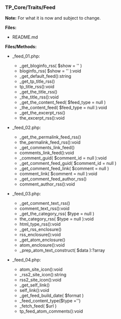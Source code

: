 ### TP_Core/Traits/Feed

**Note:** For what it is now and subject to change. 

**Files:** 
- README.md

**Files/Methods:** 
- _feed_01.php: 	
	*  _get_bloginfo_rss( $show = '' )
	*  bloginfo_rss( $show = '' ):void
	*  _get_default_feed():string
	*  _get_tp_title_rss()
	*  tp_title_rss():void
	*  _get_the_title_rss()
	*  _the_title_rss():void
	*  _get_the_content_feed( $feed_type = null )
	*  _the_content_feed( $feed_type = null ):void
	*  _get_the_excerpt_rss()
	*  the_excerpt_rss():void

- _feed_02.php: 	
	* _get_the_permalink_feed_rss() 
	* the_permalink_feed_rss():void 
	* _get_comments_link_feed() 
	* comments_link_feed():void 
	* _comment_guid( $comment_id = null ):void 
	* _get_comment_feed_guid( $comment_id = null ) 
	* _get_comment_feed_link( $comment = null ) 
	* comment_link( $comment = null ):void 
	* _get_comment_feed_author_rss() 
	* comment_author_rss():void 

- _feed_03.php: 	
	* _get_comment_text_rss() 
	* comment_text_rss():void 
	* _get_the_category_rss( $type = null ) 
	* the_category_rss( $type = null ):void 
	* html_type_rss():void 
	* _get_rss_enclosure() 
	* rss_enclosure():void 
	* _get_atom_enclosure() 
	* atom_enclosure():void 
	* _prep_atom_text_construct( $data ):?array 

- _feed_04.php: 	
	* atom_site_icon():void 
	* _rss2_site_icon():string 
	* rss2_site_icon():void 
	* _get_self_link() 
	* self_link():void 
	* _get_feed_build_date( $format ) 
	* _feed_content_type($type ='') 
	* _fetch_feed( $url ) 
	*  tp_feed_atom_comments():void 
